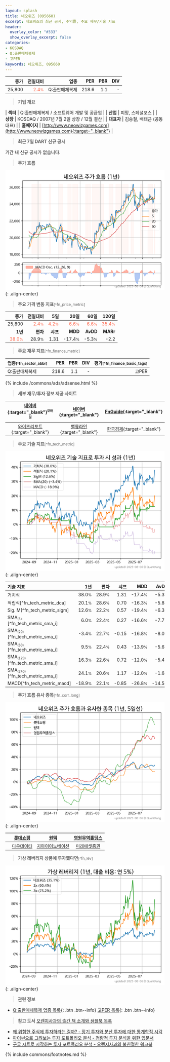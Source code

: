 ```yaml
---
layout: splash
title: 네오위즈 (095660)
excerpt: 네오위즈의 최근 공시, 수익률, 주요 재무/기술 지표
header:
  overlay_color: "#333"
  show_overlay_excerpt: false
categories:
- KOSDAQ
- Q:출판매체복제
- 고PER
keywords: 네오위즈, 095660
---
```


| **종가** | **전일대비** | **업종** | **PER** | **PBR** | **DIV** |
| -------: | -----------: | -------: | ------: | ------: | ------: |
| 25,800 | <span style="color: tomato">2.4<small>%</small></span> | Q:출판매체복제 | 218.6 | 1.1 | - |

<!-- more -->


> **기업 개요**<a id="company"></a>

| <span style="white-space:nowrap;">**섹터**</span> | Q:출판매체복제 / 소프트웨어 개발 및 공급업 |
| <span style="white-space:nowrap;">**산업**</span> | 피망, 스페셜포스 |
| <span style="white-space:nowrap;">**상장**</span> | KOSDAQ / 2007년 7월 2일 상장 / 12월 결산 |
| <span style="white-space:nowrap;">**대표자**</span> | 김승철, 배태근 (공동대표) |
| <span style="white-space:nowrap;">**홈페이지**</span> | [http://www.neowizgames.com](http://www.neowizgames.com){:target="_blank"} |


> **최근 7일 DART 신규 공시**<a id="dart"></a>

기간 내 신규 공시가 없습니다.


> **주가 흐름**<a id="price"></a>

![095660](/stock/images/095660.png){: .align-center}


> **주요 가격 변동 지표**<small>[^fn_price_metric]</small>

| **종가** | **전일대비** | **5일** | **20일** | **60일** | **120일** |
| -------: | -----------: | ------: | -------: | -------: | --------: |
| 25,800 | <span style="color: tomato">2.4<small>%</small></span> | <span style="color: tomato">4.2<small>%</small></span> | <span style="color: tomato">6.6<small>%</small></span> | <span style="color: tomato">6.6<small>%</small></span> | <span style="color: tomato">35.4<small>%</small></span> |
| **1년** | **편차** | **샤프** | **MDD** | **AvDD** | **MARr** |
| <span style="color: tomato">38.0<small>%</small></span> | 28.9<small>%</small> | 1.31 | -17.4<small>%</small> | -5.3<small>%</small> | -2.2 |


> **주요 재무 지표**<small>[^fn_finance_metric]</small>

| **업종**<small>[^fn_sector_abbr]</small> | **PER** | **PBR** | **DIV** | **평가**<small>[^fn_finance_basic_tags]</small> |
| :--------------------------------------- | ------: | ------: | ------: | ----------------------------------------------: |
| Q:출판매체복제 | 218.6 | 1.1 | - | 고PER |



{% include /commons/ads/adsense.html %}

> **세부 재무/투자 정보 제공 사이트**

| [네이버](https://m.stock.naver.com/domestic/stock/095660/finance/summary){:target="_blank"}<sup><small>모바일</small></sup> | [네이버](https://finance.naver.com/item/coinfo.naver?code=095660){:target="_blank"} | [FnGuide](https://comp.fnguide.com/SVO2/ASP/SVD_Invest.asp?gicode=A095660&MenuYn=Y){:target="_blank"} |
| :---: | :---: | :---: |
| [와이즈리포트](https://comp.wisereport.co.kr/company/c1040001.aspx?cmp_cd=095660){:target="_blank"} | [밸류라인](https://www.valueline.co.kr/finance/summary/095660){:target="_blank"} | [한국경제](https://markets.hankyung.com/stock/095660/financial-summary){:target="_blank"} |


> **주요 기술 지표**<small>[^fn_tech_metric]</small>


![095660](/stock/images/095660_tech.png){: .align-center}

| **기술 지표** | **1년** | **편차** | **샤프** | **MDD** | **AvDD** |
| :------------ | ------: | -----------: | -------: | ------: | -------: |
| 거치식 | 38.0<small>%</small> | 28.9<small>%</small> | 1.31 | -17.4<small>%</small> | -5.3<small>%</small> |
| 적립식[^fn_tech_metric_dca] | 20.1<small>%</small> | 28.6<small>%</small> | 0.70 | -16.3<small>%</small> | -5.8<small>%</small> |
| Sig. M[^fn_tech_metric_sigm] | 12.6<small>%</small> | 22.2<small>%</small> | 0.57 | -19.4<small>%</small> | -6.3<small>%</small> |
| SMA<small><sub>(5)</sub></small>[^fn_tech_metric_sma_i] | 6.0<small>%</small> | 22.4<small>%</small> | 0.27 | -16.6<small>%</small> | -7.7<small>%</small> |
| SMA<small><sub>(20)</sub></small>[^fn_tech_metric_sma_i] | -3.4<small>%</small> | 22.7<small>%</small> | -0.15 | -16.8<small>%</small> | -8.0<small>%</small> |
| SMA<small><sub>(60)</sub></small>[^fn_tech_metric_sma_i] | 9.5<small>%</small> | 22.4<small>%</small> | 0.43 | -13.9<small>%</small> | -5.6<small>%</small> |
| SMA<small><sub>(120)</sub></small>[^fn_tech_metric_sma_i] | 16.3<small>%</small> | 22.6<small>%</small> | 0.72 | -12.0<small>%</small> | -5.4<small>%</small> |
| SMA<small><sub>(240)</sub></small>[^fn_tech_metric_sma_i] | 24.1<small>%</small> | 20.6<small>%</small> | 1.17 | -12.0<small>%</small> | -1.6<small>%</small> |
| MACD[^fn_tech_metric_macd] | -18.9<small>%</small> | 22.1<small>%</small> | -0.85 | -26.8<small>%</small> | -14.5<small>%</small> |


> **주가 흐름 유사 종목**<a id="corr"></a><small>[^fn_corr_long]</small>

![095660](/stock/images/095660_corr.png){: .align-center}

|       | [롯데쇼핑](/023530/) | [원텍](/336570/) | [영원무역홀딩스](/009970/) |
| :---: | :------------------------------------: | :------------------------------------: | :------------------------------------: |
|       | [다우데이타](/032190/) | [지아이이노베이션](/358570/) | [미래에셋증권](/006800/) |


> **가상 레버리지 상품에 투자했다면**<a id="2x"></a><small>[^fn_lev]</small>

![095660](/stock/images/095660_2x.png){: .align-center}


> **관련 정보**

- [Q:출판매체복제 업종 목록](/stats/sector/kosdaq_업종_출판매체복제_종목/){: .btn .btn--info} [고PER 목록](/fn/fn_high_per/){: .btn .btn--info}

> **참고 도서** [오렌지사과의 출간 책 소개와 샘플북 목록](https://kongdori.tistory.com/691)

- [왜 위험한 주식에 투자하라는 걸까? - 장기 투자와 분산 투자에 대한 통계학적 시각](https://kongdori.tistory.com/421)
- [파이썬으로 그려보는 투자 포트폴리오 분석  - 정량적 투자 분석을 위한 입문서](https://kongdori.tistory.com/643)
- [구글 시트로 시작하는 투자 포트폴리오 분석 - 오렌지사과의 불친절한 워크북](https://kongdori.tistory.com/449)


{% include commons/footnotes.md %}